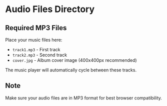 # Audio Files Directory

## Required MP3 Files

Place your music files here:
- `track1.mp3` - First track
- `track2.mp3` - Second track
- `cover.jpg` - Album cover image (400x400px recommended)

The music player will automatically cycle between these tracks.

## Note
Make sure your audio files are in MP3 format for best browser compatibility.
